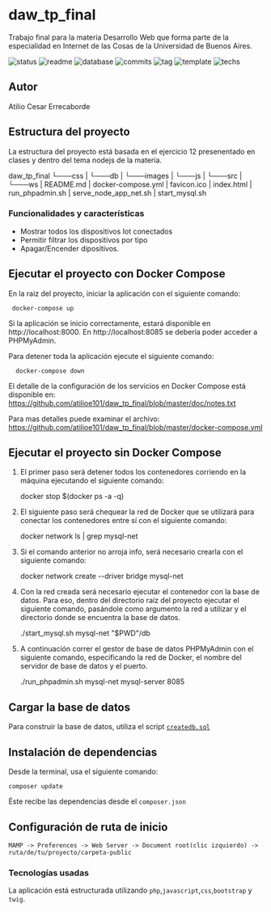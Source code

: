 # daw_tp_final
Trabajo final para la materia Desarrollo Web que forma parte de la especialidad en Internet de las Cosas de la Universidad de Buenos Aires.

![status](https://img.shields.io/badge/status-running-green.svg?colorB=00C106) ![readme](https://img.shields.io/badge/readme-OK-green.svg?colorB=00C106) ![database](https://img.shields.io/badge/database-OK-green.svg?colorB=00C106) ![commits](https://img.shields.io/badge/commits-26-blue.svg) ![tag](https://img.shields.io/badge/tag-v0.3-orange.svg)
![template](https://img.shields.io/badge/template-twig-yellow.svg) ![techs](https://img.shields.io/badge/techs-javascript—php—css—bootstrap-yellow.svg)

## Autor
Atilio Cesar Errecaborde

## Estructura del proyecto
La estructura del proyecto está basada en el ejercicio 12 presenentado en clases y dentro del tema nodejs de la materia. 

daw_tp_final
  └───css
  |
  └───db
  |
  └───images
  |
  └───js
  |
  └───src
  |
  └───ws
  | README.md
  | docker-compose.yml
  | favicon.ico
  | index.html
  | run_phpadmin.sh
  | serve_node_app_net.sh
  | start_mysql.sh




### Funcionalidades y características
- Mostrar todos los dispositivos Iot conectados
- Permitir filtrar los dispositivos por tipo
- Apagar/Encender dipositivos.


## Ejecutar el proyecto con Docker Compose

  En la raiz del proyecto, iniciar la aplicación con el siguiente comando:

     docker-compose up
  
  Si la aplicación se inicio correctamente, estará disponible en http://localhost:8000.
  En http://localhost:8085 se debería poder acceder a PHPMyAdmin.

  Para detener toda la aplicación ejecute el siguiente comando:

      docker-compose down 
  
  
  El detalle de la configuración de los servicios en Docker Compose está disponible en:
  https://github.com/atilioe101/daw_tp_final/blob/master/doc/notes.txt

  Para mas detalles puede examinar el archivo:
  https://github.com/atilioe101/daw_tp_final/blob/master/docker-compose.yml
  

## Ejecutar el proyecto sin Docker Compose  

  1.  El primer paso será detener todos los contenedores corriendo en la máquina ejecutando 
      el siguiente comando:
      
        docker stop $(docker ps -a -q)

  2.  El siguiente paso será chequear la red de Docker que se utilizará para conectar los
      contenedores entre sí con el siguiente comando:

        docker network ls | grep mysql-net
  
  3.  Si el comando anterior no arroja info, será necesario crearla con el siguiente comando:
  
      docker network create --driver bridge mysql-net

  4.  Con la red creada será necesario ejecutar el contenedor con la base de datos. Para eso,
      dentro del directorio raíz del proyecto ejecutar el siguiente comando, pasándole como
      argumento la red a utilizar y el directorio donde se encuentra la base de datos.
      
      ./start_mysql.sh mysql-net "$PWD"/db

  5.  A continuación correr el gestor de base de datos PHPMyAdmin con el siguiente comando,
      especificando la red de Docker, el nombre del servidor de base de datos y el puerto.

      ./run_phpadmin.sh mysql-net mysql-server 8085



## Cargar la base de datos

Para construir la base de datos, 
utiliza el script [`createdb.sql`](https://github.com/AdryDev92/peluqueria_canina/blob/master/createdb.sql)

## Instalación de dependencias
Desde la terminal, usa el siguiente comando:

```
composer update
```

Éste recibe las dependencias desde el `composer.json`

## Configuración de ruta de inicio

```
MAMP -> Preferences -> Web Server -> Document root(clic izquierdo) -> ruta/de/tu/proyecto/carpeta-public
```

### Tecnologías usadas

La aplicación está estructurada utilizando
`php`,`javascript`,`css`,`bootstrap` y `twig`.